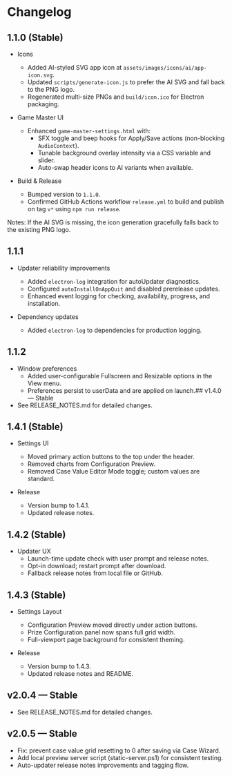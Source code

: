 # Changelog

## 1.1.0 (Stable)

- Icons
  - Added AI-styled SVG app icon at `assets/images/icons/ai/app-icon.svg`.
  - Updated `scripts/generate-icon.js` to prefer the AI SVG and fall back to the PNG logo.
  - Regenerated multi-size PNGs and `build/icon.ico` for Electron packaging.

- Game Master UI
  - Enhanced `game-master-settings.html` with:
    - SFX toggle and beep hooks for Apply/Save actions (non-blocking `AudioContext`).
    - Tunable background overlay intensity via a CSS variable and slider.
    - Auto-swap header icons to AI variants when available.

- Build & Release
  - Bumped version to `1.1.0`.
  - Confirmed GitHub Actions workflow `release.yml` to build and publish on tag `v*` using `npm run release`.

Notes: If the AI SVG is missing, the icon generation gracefully falls back to the existing PNG logo.

## 1.1.1

- Updater reliability improvements
  - Added `electron-log` integration for autoUpdater diagnostics.
  - Configured `autoInstallOnAppQuit` and disabled prerelease updates.
  - Enhanced event logging for checking, availability, progress, and installation.

- Dependency updates
  - Added `electron-log` to dependencies for production logging.

## 1.1.2

- Window preferences
  - Added user-configurable Fullscreen and Resizable options in the View menu.
  - Preferences persist to userData and are applied on launch.## v1.4.0 — Stable
- See RELEASE_NOTES.md for detailed changes.

## 1.4.1 (Stable)

- Settings UI
  - Moved primary action buttons to the top under the header.
  - Removed charts from Configuration Preview.
  - Removed Case Value Editor Mode toggle; custom values are standard.

- Release
  - Version bump to 1.4.1.
  - Updated release notes.

## 1.4.2 (Stable)

- Updater UX
  - Launch-time update check with user prompt and release notes.
  - Opt-in download; restart prompt after download.
  - Fallback release notes from local file or GitHub.

## 1.4.3 (Stable)

- Settings Layout
  - Configuration Preview moved directly under action buttons.
  - Prize Configuration panel now spans full grid width.
  - Full-viewport page background for consistent theming.

- Release
  - Version bump to 1.4.3.
  - Updated release notes and README.

## v2.0.4 — Stable
- See RELEASE_NOTES.md for detailed changes.

## v2.0.5 — Stable
- Fix: prevent case value grid resetting to 0 after saving via Case Wizard.
- Add local preview server script (static-server.ps1) for consistent testing.
- Auto-updater release notes improvements and tagging flow.

